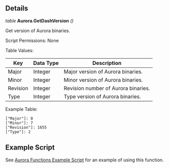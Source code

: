 ## Details

_table_ **Aurora.GetDashVersion** _()_

Get version of Aurora binaries.

Script Permissions: None

Table Values:

| Key      | Data Type | Description                         |
| -------- | --------- | ----------------------------------- |
| Major    | Integer   | Major version of Aurora binaries.   |
| Minor    | Integer   | Minor version of Aurora binaries.   |
| Revision | Integer   | Revision number of Aurora binaries. |
| Type     | Integer   | Type version of Aurora binaries.    |

Example Table:

```
["Major"]: 0
["Minor"]: 7
["Revision"]: 1655
["Type"]: 2
```

## Example Script

See [Aurora Functions Example Script](./example-scripts/ExampleAuroraFunctions/Main.lua) for an example of using this function.
